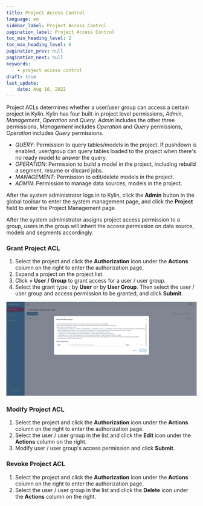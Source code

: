 ```yaml
---
title: Project Access Control
language: en
sidebar_label: Project Access Control
pagination_label: Project Access Control
toc_min_heading_level: 2
toc_max_heading_level: 6
pagination_prev: null
pagination_next: null
keywords:
    - project access control
draft: true
last_update:
    date: Aug 16, 2022
---
```


Project ACLs determines whether a user/user group can access a certain project in Kylin. Kylin has four built-in project level permissions, *Admin*, *Management*, *Operation* and *Query*. *Admin* includes the other three permissions, *Management* includes *Operation* and *Query* permissions, *Operation* includes *Query* permissions.

- *QUERY*: Permission to query tables/models in the project. If pushdown is enabled, user/group can query tables loaded to the project when there's no ready model to answer the query.
- *OPERATION*: Permission to build a model in the project, including rebuild a segment, resume or discard jobs. 
- *MANAGEMENT*: Permission to edit/delete models in the project. 
- *ADMIN*: Permission to manage data sources, models in the project.

After the system administrator logs in to Kylin, click the **Admin** button in the global toolbar to enter the system management page, and click the **Project** field to enter the Project Management page.

After the system administrator assigns project access permission to a group, users in the group will inherit the access permission on data source, models and segments accordingly. 


### Grant Project ACL

1. Select the project and click the **Authorization** icon under the **Actions** column on the right to enter the authorization page.
2. Expand a project on the project list.
3. Click **+ User / Group** to grant access for a user / user group.
4. Select the grant type : by **User** or by **User Group**. Then select the user / user group and access permission to be granted, and click **Submit**. 

![Grant Project ACL](../images/acl_5.png)


### Modify Project ACL

1. Select the project and click the **Authorization** icon under the **Actions** column on the right to enter the authorization page.
2. Select the user / user group in the list and click the **Edit** icon under the **Actions** column on the right.
3. Modify user / user group's access permission and click **Submit**. 

### Revoke Project ACL

1. Select the project and click the **Authorization** icon under the **Actions** column on the right to enter the authorization page.
2. Select the user / user group in the list and click the **Delete** icon under the **Actions** column on the right.
